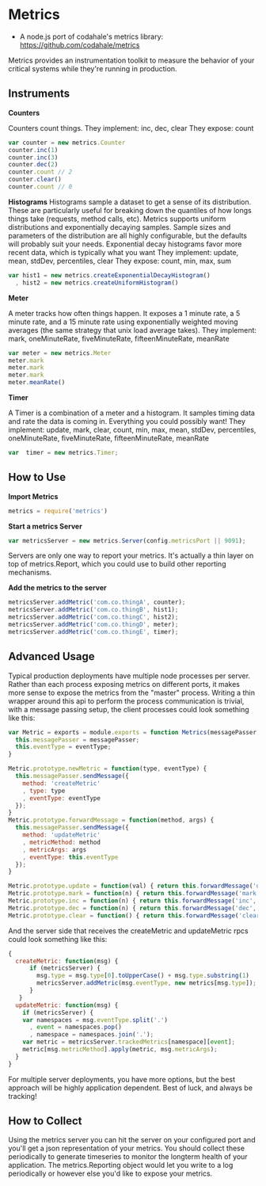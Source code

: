 Metrics
=======

* A node.js port of codahale's metrics library: https://github.com/codahale/metrics

Metrics provides an instrumentation toolkit to measure the behavior of your critical systems while they're running in production.

Instruments
----------

**Counters**

Counters count things.
They implement: inc, dec, clear
They expose: count

```javascript
var counter = new metrics.Counter
counter.inc(1)
counter.inc(3)
counter.dec(2)
counter.count // 2
counter.clear()
counter.count // 0
```

**Histograms**
Histograms sample a dataset to get a sense of its distribution.  These are particularly useful for breaking down the quantiles of how longs things take (requests, method calls, etc). Metrics supports uniform distributions and exponentially decaying samples.  Sample sizes and parameters of the distribution are all highly configurable, but the defaults will probably suit your needs. Exponential decay histograms favor more recent data, which is typically what you want
They implement: update, mean, stdDev, percentiles, clear
They expose: count, min, max, sum

```javascript
var hist1 = new metrics.createExponentialDecayHistogram()
  , hist2 = new metrics.createUniformHistogram()
```

**Meter**

A meter tracks how often things happen. It exposes a 1 minute rate, a 5 minute rate, and a 15 minute rate using exponentially weighted moving averages (the same strategy that unix load average takes).
They implement: mark, oneMinuteRate, fiveMinuteRate, fifteenMinuteRate, meanRate

```javascript
var meter = new metrics.Meter
meter.mark
meter.mark
meter.mark
meter.meanRate()
```

**Timer**

A Timer is a combination of a meter and a histogram. It samples timing data and rate the data is coming in.  Everything you could possibly want! 
They implement: update, mark, clear, count, min, max, mean, stdDev, percentiles, oneMinuteRate, fiveMinuteRate, fifteenMinuteRate, meanRate

```javascript
var  timer = new metrics.Timer;
```

How to Use
----------

**Import Metrics**

```javascript
metrics = require('metrics')
```

**Start a metrics Server**

```javascript
var metricsServer = new metrics.Server(config.metricsPort || 9091);
```

Servers are only one way to report your metrics.  It's actually a thin layer on top of metrics.Report, which you could use to build other reporting mechanisms.

**Add the metrics to the server**

```javascript
metricsServer.addMetric('com.co.thingA', counter);
metricsServer.addMetric('com.co.thingB', hist1);
metricsServer.addMetric('com.co.thingC', hist2);
metricsServer.addMetric('com.co.thingD', meter);
metricsServer.addMetric('com.co.thingE', timer);
```


Advanced Usage
--------------
Typical production deployments have multiple node processes per server.  Rather than each process exposing metrics on different ports, it makes more sense to expose the metrics from the "master" process.  Writing a thin wrapper around this api to perform the process communication is trivial, with a message passing setup, the client processes could look something like this:

```javascript
var Metric = exports = module.exports = function Metrics(messagePasser, eventType) {
  this.messagePasser = messagePasser;
  this.eventType = eventType;
}

Metric.prototype.newMetric = function(type, eventType) {
  this.messagePasser.sendMessage({
    method: 'createMetric'
    , type: type
    , eventType: eventType
  });
}
Metric.prototype.forwardMessage = function(method, args) {
  this.messagePasser.sendMessage({
    method: 'updateMetric'
    , metricMethod: method
    , metricArgs: args
    , eventType: this.eventType
  }); 
}

Metric.prototype.update = function(val) { return this.forwardMessage('update', [val]); }
Metric.prototype.mark = function(n) { return this.forwardMessage('mark', [n]); }
Metric.prototype.inc = function(n) { return this.forwardMessage('inc', [n]); }
Metric.prototype.dec = function(n) { return this.forwardMessage('dec', [n]); }
Metric.prototype.clear = function() { return this.forwardMessage('clear'); }
```

And the server side that receives the createMetric and updateMetric rpcs could look something like this:

```javascript
{
  createMetric: function(msg) {
      if (metricsServer) {
        msg.type = msg.type[0].toUpperCase() + msg.type.substring(1)
        metricsServer.addMetric(msg.eventType, new metrics[msg.type]);
      }
   }
  updateMetric: function(msg) {
    if (metricsServer) {
    var namespaces = msg.eventType.split('.')
      , event = namespaces.pop()
      , namespace = namespaces.join('.');
    var metric = metricsServer.trackedMetrics[namespace][event];
    metric[msg.metricMethod].apply(metric, msg.metricArgs);
  }
}
```

For multiple server deployments, you have more options, but the best approach will be highly application dependent. Best of luck, and always be tracking!

How to Collect
--------------

Using the metrics server you can hit the server on your configured port and you'll get a json representation of your metrics.  You should collect these periodically to generate timeseries to monitor the longterm health of your application.  The metrics.Reporting object would let you write to a log periodically or however else you'd like to expose your metrics.
